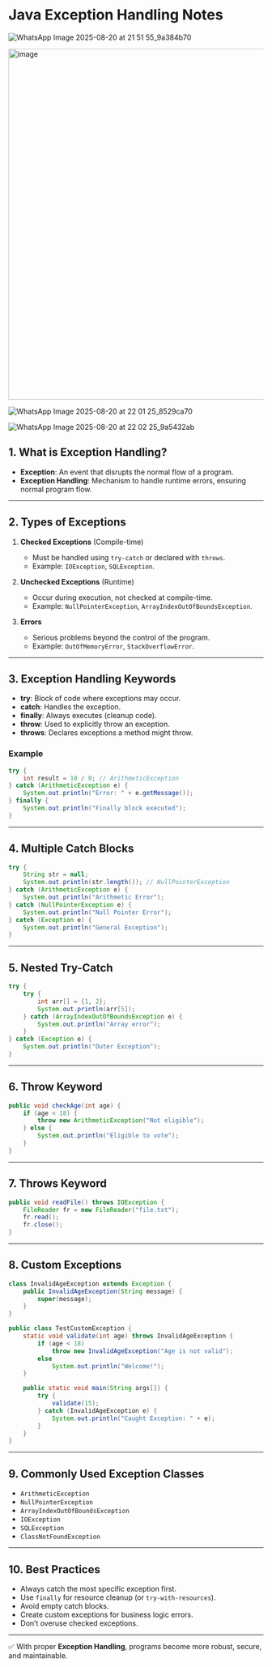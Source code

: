# Java Exception Handling Notes

![WhatsApp Image 2025-08-20 at 21 51 55_9a384b70](https://github.com/user-attachments/assets/af84f14e-154e-444c-af42-ab460d7b9854)

<img width="855" height="694" alt="image" src="https://github.com/user-attachments/assets/39f09af1-3de7-416f-94ee-cbe3ed8ad2fc" />

![WhatsApp Image 2025-08-20 at 22 01 25_8529ca70](https://github.com/user-attachments/assets/e4aee91e-192b-4ab4-bac6-d4118c9e348e)

![WhatsApp Image 2025-08-20 at 22 02 25_9a5432ab](https://github.com/user-attachments/assets/9f552e7e-139d-467e-b3f0-c3e24ef28273)


## 1. What is Exception Handling?

* **Exception**: An event that disrupts the normal flow of a program.
* **Exception Handling**: Mechanism to handle runtime errors, ensuring normal program flow.

---

## 2. Types of Exceptions

1. **Checked Exceptions** (Compile-time)

   * Must be handled using `try-catch` or declared with `throws`.
   * Example: `IOException`, `SQLException`.

2. **Unchecked Exceptions** (Runtime)

   * Occur during execution, not checked at compile-time.
   * Example: `NullPointerException`, `ArrayIndexOutOfBoundsException`.

3. **Errors**

   * Serious problems beyond the control of the program.
   * Example: `OutOfMemoryError`, `StackOverflowError`.

---

## 3. Exception Handling Keywords

* **try**: Block of code where exceptions may occur.
* **catch**: Handles the exception.
* **finally**: Always executes (cleanup code).
* **throw**: Used to explicitly throw an exception.
* **throws**: Declares exceptions a method might throw.

### Example

```java
try {
    int result = 10 / 0; // ArithmeticException
} catch (ArithmeticException e) {
    System.out.println("Error: " + e.getMessage());
} finally {
    System.out.println("Finally block executed");
}
```

---

## 4. Multiple Catch Blocks

```java
try {
    String str = null;
    System.out.println(str.length()); // NullPointerException
} catch (ArithmeticException e) {
    System.out.println("Arithmetic Error");
} catch (NullPointerException e) {
    System.out.println("Null Pointer Error");
} catch (Exception e) {
    System.out.println("General Exception");
}
```

---

## 5. Nested Try-Catch

```java
try {
    try {
        int arr[] = {1, 2};
        System.out.println(arr[5]);
    } catch (ArrayIndexOutOfBoundsException e) {
        System.out.println("Array error");
    }
} catch (Exception e) {
    System.out.println("Outer Exception");
}
```

---

## 6. Throw Keyword

```java
public void checkAge(int age) {
    if (age < 18) {
        throw new ArithmeticException("Not eligible");
    } else {
        System.out.println("Eligible to vote");
    }
}
```

---

## 7. Throws Keyword

```java
public void readFile() throws IOException {
    FileReader fr = new FileReader("file.txt");
    fr.read();
    fr.close();
}
```

---

## 8. Custom Exceptions

```java
class InvalidAgeException extends Exception {
    public InvalidAgeException(String message) {
        super(message);
    }
}

public class TestCustomException {
    static void validate(int age) throws InvalidAgeException {
        if (age < 18)
            throw new InvalidAgeException("Age is not valid");
        else
            System.out.println("Welcome!");
    }

    public static void main(String args[]) {
        try {
            validate(15);
        } catch (InvalidAgeException e) {
            System.out.println("Caught Exception: " + e);
        }
    }
}
```

---

## 9. Commonly Used Exception Classes

* `ArithmeticException`
* `NullPointerException`
* `ArrayIndexOutOfBoundsException`
* `IOException`
* `SQLException`
* `ClassNotFoundException`

---

## 10. Best Practices

* Always catch the most specific exception first.
* Use `finally` for resource cleanup (or `try-with-resources`).
* Avoid empty catch blocks.
* Create custom exceptions for business logic errors.
* Don’t overuse checked exceptions.

---

✅ With proper **Exception Handling**, programs become more robust, secure, and maintainable.
